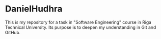 # DanielHudhra
This is my repository for a task in "Software Engineering" course in Riga Technical University. Its purpose is to deepen my understanding in Git and GitHub.
